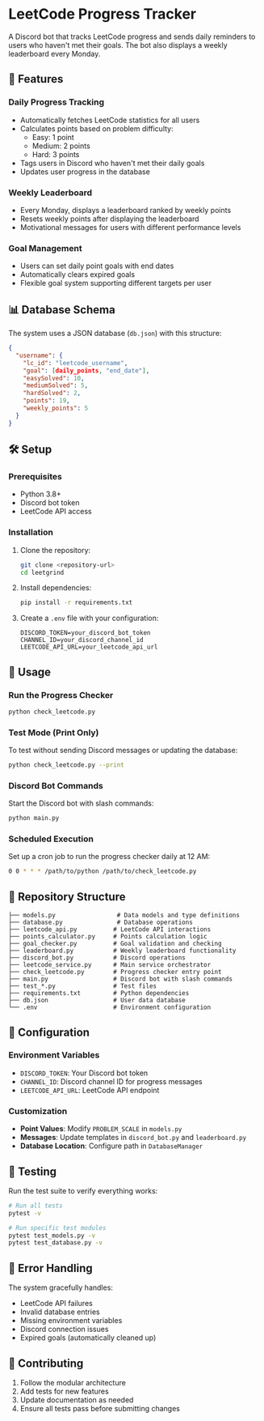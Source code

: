 # LeetCode Progress Tracker

A Discord bot that tracks LeetCode progress and sends daily reminders to users who haven't met their goals. The bot also displays a weekly leaderboard every Monday.

## 🚀 Features

### Daily Progress Tracking

- Automatically fetches LeetCode statistics for all users
- Calculates points based on problem difficulty:
  - Easy: 1 point
  - Medium: 2 points
  - Hard: 3 points
- Tags users in Discord who haven't met their daily goals
- Updates user progress in the database

### Weekly Leaderboard

- Every Monday, displays a leaderboard ranked by weekly points
- Resets weekly points after displaying the leaderboard
- Motivational messages for users with different performance levels

### Goal Management

- Users can set daily point goals with end dates
- Automatically clears expired goals
- Flexible goal system supporting different targets per user

## 📊 Database Schema

The system uses a JSON database (`db.json`) with this structure:

```json
{
  "username": {
    "lc_id": "leetcode_username",
    "goal": [daily_points, "end_date"],
    "easySolved": 10,
    "mediumSolved": 5,
    "hardSolved": 2,
    "points": 19,
    "weekly_points": 5
  }
}
```

## 🛠️ Setup

### Prerequisites

- Python 3.8+
- Discord bot token
- LeetCode API access

### Installation

1. Clone the repository:

   ```bash
   git clone <repository-url>
   cd leetgrind
   ```

2. Install dependencies:

   ```bash
   pip install -r requirements.txt
   ```

3. Create a `.env` file with your configuration:
   ```env
   DISCORD_TOKEN=your_discord_bot_token
   CHANNEL_ID=your_discord_channel_id
   LEETCODE_API_URL=your_leetcode_api_url
   ```

## 🎯 Usage

### Run the Progress Checker

```bash
python check_leetcode.py
```

### Test Mode (Print Only)

To test without sending Discord messages or updating the database:

```bash
python check_leetcode.py --print
```

### Discord Bot Commands

Start the Discord bot with slash commands:

```bash
python main.py
```

### Scheduled Execution

Set up a cron job to run the progress checker daily at 12 AM:

```bash
0 0 * * * /path/to/python /path/to/check_leetcode.py
```

## 📁 Repository Structure

```
├── models.py                 # Data models and type definitions
├── database.py               # Database operations
├── leetcode_api.py          # LeetCode API interactions
├── points_calculator.py     # Points calculation logic
├── goal_checker.py          # Goal validation and checking
├── leaderboard.py           # Weekly leaderboard functionality
├── discord_bot.py           # Discord operations
├── leetcode_service.py      # Main service orchestrator
├── check_leetcode.py        # Progress checker entry point
├── main.py                  # Discord bot with slash commands
├── test_*.py                # Test files
├── requirements.txt         # Python dependencies
├── db.json                  # User data database
└── .env                     # Environment configuration
```

## 🔧 Configuration

### Environment Variables

- `DISCORD_TOKEN`: Your Discord bot token
- `CHANNEL_ID`: Discord channel ID for progress messages
- `LEETCODE_API_URL`: LeetCode API endpoint

### Customization

- **Point Values**: Modify `PROBLEM_SCALE` in `models.py`
- **Messages**: Update templates in `discord_bot.py` and `leaderboard.py`
- **Database Location**: Configure path in `DatabaseManager`

## 🧪 Testing

Run the test suite to verify everything works:

```bash
# Run all tests
pytest -v

# Run specific test modules
pytest test_models.py -v
pytest test_database.py -v
```

## 🚨 Error Handling

The system gracefully handles:

- LeetCode API failures
- Invalid database entries
- Missing environment variables
- Discord connection issues
- Expired goals (automatically cleaned up)

## 🤝 Contributing

1. Follow the modular architecture
2. Add tests for new features
3. Update documentation as needed
4. Ensure all tests pass before submitting changes
